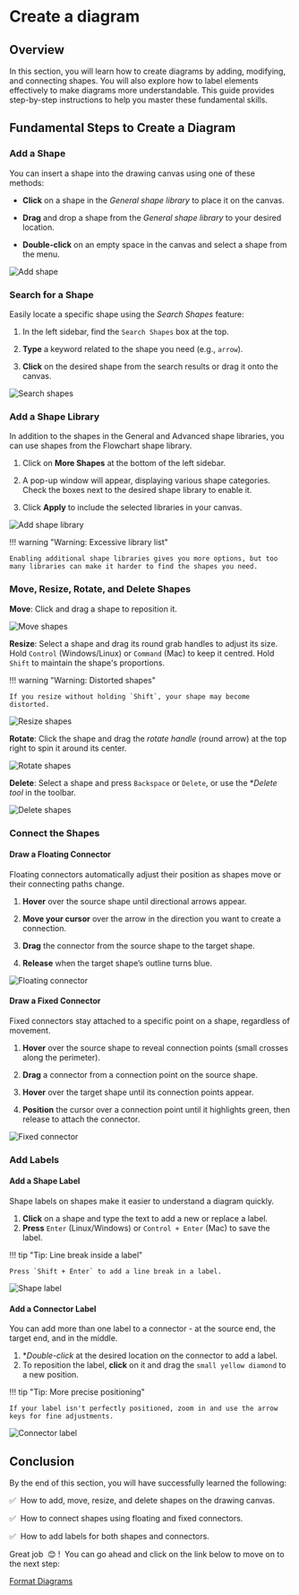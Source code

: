 # Create a diagram

## Overview

In this section, you will learn how to create diagrams by adding, modifying, and connecting shapes. You will also explore how to label elements effectively to make diagrams more understandable. This guide provides step-by-step instructions to help you master these fundamental skills.

## Fundamental Steps to Create a Diagram

### Add a Shape

You can insert a shape into the drawing canvas using one of these methods:

- **Click** on a shape in the *General shape library* to place it on the canvas.

- **Drag** and drop a shape from the *General shape library* to your desired location.

- **Double-click** on an empty space in the canvas and select a shape from the menu.

![Add shape](assets/create-diagrams/add-shape.gif "How to add a shape")

### Search for a Shape

Easily locate a specific shape using the *Search Shapes* feature:

1. In the left sidebar, find the `Search Shapes` box at the top.

2. **Type** a keyword related to the shape you need (e.g., `arrow`).

3. **Click** on the desired shape from the search results or drag it onto the canvas.

![Search shapes](assets/create-diagrams/search-shapes.gif "How to search for a shape")

### Add a Shape Library

In addition to the shapes in the General and Advanced shape libraries, you can use shapes from the Flowchart shape library.

1. Click on **More Shapes** at the bottom of the left sidebar.

2. A pop-up window will appear, displaying various shape categories. Check the boxes next to the desired shape library to enable it.

3. Click **Apply** to include the selected libraries in your canvas.

![Add shape library](assets/create-diagrams/add-shape-library.gif "How to add a shape library")

!!! warning "Warning: Excessive library list"

    Enabling additional shape libraries gives you more options, but too many libraries can make it harder to find the shapes you need.
    
### Move, Resize, Rotate, and Delete Shapes

**Move**: Click and drag a shape to reposition it.

![Move shapes](assets/create-diagrams/move-shape.gif "How to move a shape")

**Resize**: Select a shape and drag its round grab handles to adjust its size. Hold `Control` (Windows/Linux) or `Command` (Mac) to keep it centred. Hold `Shift` to maintain the shape's proportions.

!!! warning "Warning: Distorted shapes"

    If you resize without holding `Shift`, your shape may become distorted.

![Resize shapes](assets/create-diagrams/resize-shape.gif "How to resize a shape")

**Rotate**:  Click the shape and drag the *rotate handle* (round arrow) at the top right to spin it around its center.

![Rotate shapes](assets/create-diagrams/rotate-shape.gif "How to rotate a shape")

**Delete**: Select a shape and press `Backspace` or `Delete`, or use the **Delete tool* in the toolbar.

![Delete shapes](assets/create-diagrams/delete-shape.gif "How to delete a shape")

### Connect the Shapes

#### Draw a Floating Connector

Floating connectors automatically adjust their position as shapes move or their connecting paths change.

1. **Hover** over the source shape until directional arrows appear.

2. **Move your cursor** over the arrow in the direction you want to create a connection.

3. **Drag** the connector from the source shape to the target shape.

4. **Release** when the target shape’s outline turns blue.

![Floating connector](assets/create-diagrams/draw-floating-connector.gif "How to draw a floating connector")

#### Draw a Fixed Connector

Fixed connectors stay attached to a specific point on a shape, regardless of movement.

1. **Hover** over the source shape to reveal connection points (small crosses along the perimeter).

2. **Drag** a connector from a connection point on the source shape.

3. **Hover** over the target shape until its connection points appear.

4. **Position** the cursor over a connection point until it highlights green, then release to attach the connector.

![Fixed connector](assets/create-diagrams/draw-fixed-connector.gif "How to draw a fixed connector")

### Add Labels

#### Add a Shape Label

Shape labels on shapes make it easier to understand a diagram quickly.

1. **Click** on a shape and type the text to add a new or replace a label.
2. **Press** `Enter` (Linux/Windows) or `Control + Enter` (Mac) to save the label.

!!! tip "Tip: Line break inside a label"

    Press `Shift + Enter` to add a line break in a label.

![Shape label](assets/create-diagrams/add-shape-label.gif "How to add a shape label")


#### Add a Connector Label

You can add more than one label to a connector - at the source end, the target end, and in the middle.

1. **Double-click* at the desired location on the connector to add a label.
2. To reposition the label, **click** on it and drag the `small yellow diamond` to a new position.

!!! tip "Tip: More precise positioning"

    If your label isn't perfectly positioned, zoom in and use the arrow keys for fine adjustments.

![Connector label](assets/create-diagrams/add-connector-label.gif "How to add a connector label")

## Conclusion

By the end of this section, you will have successfully learned the following:

:white_check_mark:&nbsp; How to add, move, resize, and delete shapes on the drawing canvas.

:white_check_mark:&nbsp; How to connect shapes using floating and fixed connectors.

:white_check_mark:&nbsp; How to add labels for both shapes and connectors.

Great job &nbsp;:blush:&nbsp;!&nbsp; You can go ahead and click on the link below to move on to the next step:

[Format Diagrams](format-diagrams.md)
